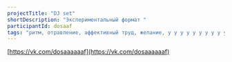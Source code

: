 ```yaml
---
projectTitle: "DJ set"
shortDescription: "Экспериментальный формат "
participantId: dosaaf
tags: "ритм, отравление, аффективный труд, желание, у у у у у у у у у у у у у у у у у ууу, джой ускорение, мать-машина, фармахореография, социальная хореография, вчерашний неотчужденный праздник"
---
```


[https://vk.com/dosaaaaaaf](https://vk.com/dosaaaaaaf)
